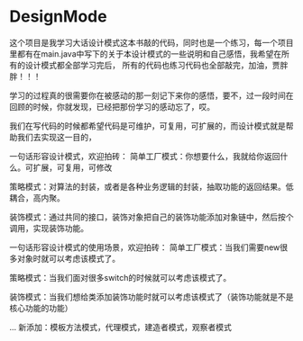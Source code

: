 # DesignMode
这个项目是我学习大话设计模式这本书敲的代码，同时也是一个练习，每一个项目里都有在main.java中写下的关于本设计模式的一些说明和自己感悟，我希望在所有的设计模式都全部学习完后，
所有的代码也练习代码也全部敲完，加油，贾胖胖！！！

学习的过程真的很需要你在被感动的那一刻记下来你的感悟，要不，过一段时间在回顾的时候，你就发现，已经把那份学习的感动忘了，哎。

我们在写代码的时候都希望代码是可维护，可复用，可扩展的，而设计模式就是帮助我们去实现这一目的，

一句话形容设计模式，欢迎拍砖：
简单工厂模式：你想要什么，我就给你返回什么。可扩展，可复用，可修改

策略模式：对算法的封装，或者是各种业务逻辑的封装，抽取功能的返回结果。低耦合，高内聚。

装饰模式：通过共同的接口，装饰对象把自己的装饰功能添加对象链中，然后按个调用，实现装饰功能。


一句话形容设计模式的使用场景，欢迎拍砖：
简单工厂模式：当我们需要new很多对象时就可以考虑该模式了。

策略模式：当我们面对很多switch的时候就可以考虑该模式了。

装饰模式：当我们想给类添加装饰功能时就可以考虑该模式了（装饰功能就是不是核心功能的功能）

...
新添加：模板方法模式，代理模式，建造者模式，观察者模式
